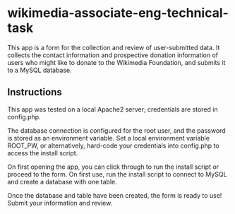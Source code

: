 # wikimedia-associate-eng-technical-task

This app is a form for the collection and review of user-submitted data. It collects the contact information and prospective donation information of users who might like to donate to the Wikimedia Foundation, and submits it to a MySQL database.

## Instructions

This app was tested on a local Apache2 server; credentials are stored in config.php.

The database connection is configured for the root user, and the password is stored as an environment variable. Set a local environment variable ROOT_PW, or alternatively, hard-code your credentials into config.php to access the install script.

On first opening the app, you can click through to run the install script or proceed to the form. On first use, run the install script to connect to MySQL and create a database with one table.

Once the database and table have been created, the form is ready to use! Submit your information and review.

